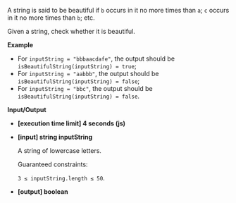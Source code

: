 A string is said to be beautiful if `b` occurs in it no more times than `a`; `c` occurs in it no more times than `b`; etc.

Given a string, check whether it is beautiful.

**Example**

- For `inputString = "bbbaacdafe"`, the output should be
`isBeautifulString(inputString) = true`;
- For `inputString = "aabbb"`, the output should be
`isBeautifulString(inputString) = false`;
- For `inputString = "bbc"`, the output should be
`isBeautifulString(inputString) = false`.

**Input/Output**

- **[execution time limit] 4 seconds (js)**

- **[input] string inputString**

    A string of lowercase letters.

    Guaranteed constraints:

    `3 ≤ inputString.length ≤ 50`.

- **[output] boolean**

